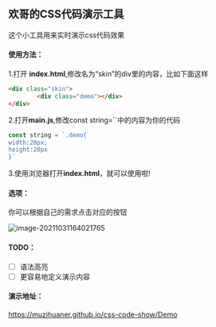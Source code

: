## 欢哥的CSS代码演示工具

这个小工具用来实时演示css代码效果

#### 使用方法：  

1.打开 **index.html**,修改名为“skin”的div里的内容，比如下面这样

```html
<div class="skin">
		<div class="demo"></div>
</div>
```

2.打开**main.js**,修改const string=``中的内容为你的代码

```js
const string = `.demo{
width:20px;
height:20px
}`
```

3.使用浏览器打开**index.html**，就可以使用啦!



#### 选项：

你可以根据自己的需求点击对应的按钮

![image-20211031164021765](https://cdn.jsdelivr.net/gh/muzihuaner/huancdn/img/20211031164021.png)

#### TODO：

- [ ] 语法高亮
- [ ] 更容易地定义演示内容

#### 演示地址：

https://muzihuaner.github.io/css-code-show/Demo
